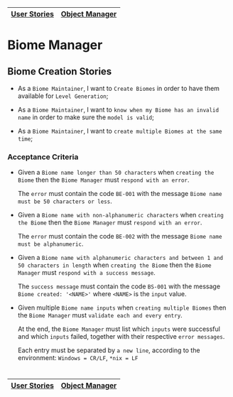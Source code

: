 | [User Stories](README.md) | [Object Manager](object_manager.md) |
| ------------------------- | ----------------------------------- |

# Biome Manager

## Biome Creation Stories

- As a `Biome Maintainer`, I want to `Create Biomes` in order to have them available for `Level Generation`;

- As a `Biome Maintainer`, I want to `know when my Biome has an invalid name` in order to make sure the `model is valid`;

- As a `Biome Maintainer`, I want to `create multiple Biomes at the same time`;

### Acceptance Criteria

- Given a `Biome name longer than 50 characters` when `creating the Biome` then the `Biome Manager` must `respond with an error`.

  The `error` must contain the code `BE-001` with the message `Biome name must be 50 characters or less`.

- Given a `Biome name with non-alphanumeric characters` when `creating the Biome` then the `Biome Manager` must `respond with an error`.

  The `error` must contain the code `BE-002` with the message `Biome name must be alphanumeric`.

- Given a `Biome name with alphanumeric characters and between 1 and 50 characters in length` when `creating the Biome` then the `Biome Manager` must `respond with a success message`.

  The `success message` must contain the code `BS-001` with the message `Biome created: '<NAME>'` where `<NAME>` is the `input` value.

- Given multiple `Biome name inputs` when `creating multiple Biomes` then the `Biome Manager` must `validate each and every entry`.

  At the end, the `Biome Manager` must list which `inputs` were successful and which `inputs` failed, together with their respective `error messages`.

  Each entry must be separated by `a new line`, according to the environment: `Windows = CR/LF`, `*nix = LF`

#

| [User Stories](README.md) | [Object Manager](object_manager.md) |
| ------------------------- | ----------------------------------- |
